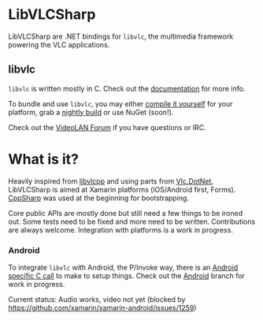# LibVLCSharp

LibVLCSharp are .NET bindings for `libvlc`, the multimedia framework powering the VLC applications.

## libvlc

`libvlc` is written mostly in C. Check out the [documentation](https://www.videolan.org/developers/vlc/doc/doxygen/html/group__libvlc.html) for more info.

To bundle and use `libvlc`, you may either [compile it yourself](https://wiki.videolan.org/Category:Building/) for your platform, grab a [nightly build](https://nightlies.videolan.org/build/) or use NuGet (soon!).

Check out the [VideoLAN Forum](https://forum.videolan.org/index.php) if you have questions or IRC.

# What is it?

Heavily inspired from [libvlcpp](https://code.videolan.org/videolan/libvlcpp/tree/master/vlcpp) and using parts from [Vlc.DotNet](https://github.com/ZeBobo5/Vlc.DotNet), LibVLCSharp is aimed at Xamarin platforms (iOS/Android first, Forms). 
[CppSharp](https://github.com/mono/CppSharp) was used at the beginning for bootstrapping.

Core public APIs are mostly done but still need a few things to be ironed out. Some tests need to be fixed and more need to be written. Contributions are always welcome.
Integration with platforms is a work in progress. 

### Android

To integrate `libvlc` with Android, the P/Invoke way, there is an [Android specific C call](https://www.videolan.org/developers/vlc/doc/doxygen/html/group__libvlc__media__player.html#ga2a40175371247e4422ce52993935ae29) to make to setup things.
Check out the [Android](https://github.com/mfkl/LibVLCSharp/tree/android) branch for work in progress.

Current status: Audio works, video not yet (blocked by https://github.com/xamarin/xamarin-android/issues/1259)
